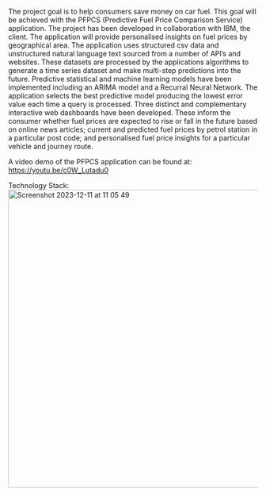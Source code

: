 The project goal is to help consumers save money on car fuel. This goal will be achieved with the PFPCS (Predictive Fuel Price Comparison Service) application. The project has been developed in collaboration with IBM, the client. The application will provide personalised insights on fuel prices by geographical area. The application uses structured csv data and unstructured natural language text sourced from a number of API’s and websites. These datasets are processed by the applications algorithms to generate a time series dataset and make multi-step predictions into the future. Predictive statistical and machine learning models have been implemented including an ARIMA model and a Recurral Neural Network. The application selects the best predictive model producing the lowest error value each time a query is processed. Three distinct and complementary interactive web dashboards have been developed. These inform the consumer whether fuel prices are expected to rise or fall in the future based on online news articles; current and predicted fuel prices by petrol station in a particular post code; and personalised fuel price insights for a particular vehicle and journey route. 

A video demo of the PFPCS application can be found at: https://youtu.be/c0W_Lutadu0

Technology Stack:
<img width="601" alt="Screenshot 2023-12-11 at 11 05 49" src="https://github.com/vs2018/PFPCS_Application_Source_Code/assets/33228620/b43d9838-c17f-43f3-b2bb-9cae429fba04">
